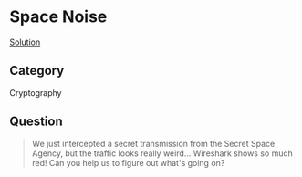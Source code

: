 # Space Noise

[Solution](solve.md)

## Category

Cryptography

## Question

> We just intercepted a secret transmission from the Secret Space Agency, but the traffic looks really weird... Wireshark shows so much red! Can you help us to figure out what's going on?
